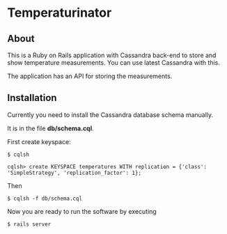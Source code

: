 # Temperaturinator

## About

This is a Ruby on Rails application with Cassandra back-end to store and show temperature measurements. You can use latest Cassandra with this. 

The application has an API for storing the measurements.

## Installation

Currently you need to install the Cassandra database schema manually.

It is in the file **db/schema.cql**.

First create keyspace:

    $ cqlsh
    
    cqlsh> create KEYSPACE temperatures WITH replication = {'class': 'SimpleStrategy', 'replication_factor': 1};

Then

	$ cqlsh -f db/schema.cql
	
Now you are ready to run the software by executing 

	$ rails server